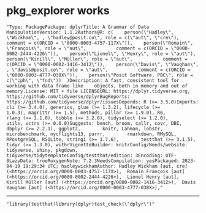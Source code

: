 # pkg_explorer works

    "Type: PackagePackage: dplyrTitle: A Grammar of Data ManipulationVersion: 1.1.2Authors@R: c(    person(\"Hadley\", \"Wickham\", , \"hadley@posit.co\", role = c(\"aut\", \"cre\"),           comment = c(ORCID = \"0000-0003-4757-117X\")),    person(\"Romain\", \"François\", role = \"aut\",           comment = c(ORCID = \"0000-0002-2444-4226\")),    person(\"Lionel\", \"Henry\", role = \"aut\"),    person(\"Kirill\", \"Müller\", role = \"aut\",           comment = c(ORCID = \"0000-0002-1416-3412\")),    person(\"Davis\", \"Vaughan\", , \"davis@posit.co\", role = \"aut\",           comment = c(ORCID = \"0000-0003-4777-038X\")),    person(\"Posit Software, PBC\", role = c(\"cph\", \"fnd\"))  )Description: A fast, consistent tool for working with data frame like    objects, both in memory and out of memory.License: MIT + file LICENSEURL: https://dplyr.tidyverse.org, https://github.com/tidyverse/dplyrBugReports: https://github.com/tidyverse/dplyr/issuesDepends: R (>= 3.5.0)Imports: cli (>= 3.4.0), generics, glue (>= 1.3.2), lifecycle (>=        1.0.3), magrittr (>= 1.5), methods, pillar (>= 1.9.0), R6,        rlang (>= 1.1.0), tibble (>= 3.2.0), tidyselect (>= 1.2.0),        utils, vctrs (>= 0.6.0)Suggests: bench, broom, callr, covr, DBI, dbplyr (>= 2.2.1), ggplot2,        knitr, Lahman, lobstr, microbenchmark, nycflights13, purrr,        rmarkdown, RMySQL, RPostgreSQL, RSQLite, stringi (>= 1.7.6),        testthat (>= 3.1.5), tidyr (>= 1.3.0), withrVignetteBuilder: knitrConfig/Needs/website: tidyverse, shiny, pkgdown, tidyverse/tidytemplateConfig/testthat/edition: 3Encoding: UTF-8LazyData: trueRoxygenNote: 7.2.3NeedsCompilation: yesPackaged: 2023-04-19 19:29:34 UTC; hadleywickhamAuthor: Hadley Wickham [aut, cre] (<https://orcid.org/0000-0003-4757-117X>),  Romain François [aut] (<https://orcid.org/0000-0002-2444-4226>),  Lionel Henry [aut],  Kirill Müller [aut] (<https://orcid.org/0000-0002-1416-3412>),  Davis Vaughan [aut] (<https://orcid.org/0000-0003-4777-038X>),"

---

    "library(testthat)library(dplyr)test_check(\"dplyr\")"

